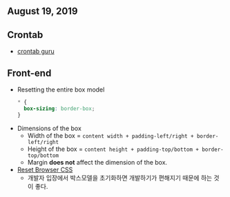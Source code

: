 ## August 19, 2019

## Crontab
- [crontab guru](https://crontab.guru)

## Front-end
- Resetting the entire box model
	```css
	* {
	  box-sizing: border-box;
	}
	```
- Dimensions of the box
  * Width of the box = `content width + padding-left/right + border-left/right`
  * Height of the box = `content height + padding-top/bottom + border-top/bottom`
  * Margin **does not** affect the dimension of the box.
- [Reset Browser CSS](https://meyerweb.com/eric/tools/css/reset/)
  * 개발자 입장에서 박스모델을 초기화하면 개발하기가 편해지기 때문에 하는 것이 좋다.
 
